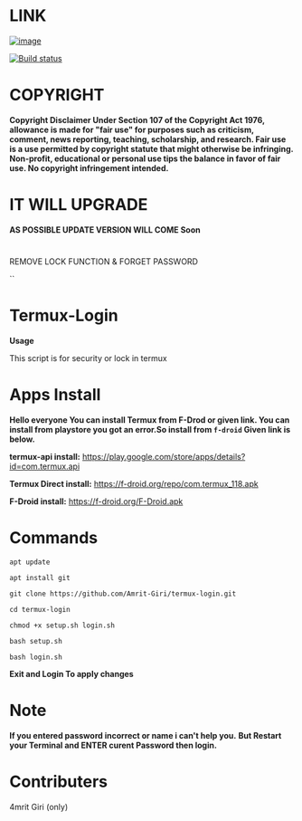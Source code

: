 # LINK
[![image](https://user-images.githubusercontent.com/85377404/161822288-e91687f5-7d3b-4a96-bbe4-08e01d04cf0d.png)](https://m.youtube.com/channel/UCVme0WEkXsjIUJXMQPx_iHA?sub_conformation=1)

[![Build status](https://github.com/termux/termux-app/workflows/Build/badge.svg)](https://github.com/Amrit-Giri)

# COPYRIGHT

**Copyright Disclaimer Under Section 107 of the Copyright Act 1976, allowance is made for "fair use" for purposes such as criticism, comment, news reporting, teaching, scholarship, and research. Fair use is a use permitted by copyright statute that might otherwise be infringing. Non-profit, educational or personal use tips the balance in favor of fair use. No copyright infringement intended.**

# IT WILL UPGRADE

**AS POSSIBLE UPDATE VERSION WILL COME Soon**

#
REMOVE LOCK FUNCTION
  &
FORGET PASSWORD

``

#

# Termux-Login

**Usage**

This script is for security or lock in termux

# Apps Install
**Hello everyone You can install Termux from F-Drod or given link. You can install from playstore you got an error.So install from ``f-droid`` Given link is below.**

**termux-api install:** https://play.google.com/store/apps/details?id=com.termux.api

**Termux Direct install:** https://f-droid.org/repo/com.termux_118.apk

**F-Droid install:** https://f-droid.org/F-Droid.apk

# Commands

``apt update``

``apt install git ``

``git clone https://github.com/Amrit-Giri/termux-login.git``

``cd termux-login ``

``chmod +x setup.sh login.sh``

``bash setup.sh``

``bash login.sh``

**Exit and Login To apply changes**

# Note

**If you entered password incorrect or name i can't help you.**
**But Restart your Terminal and ENTER curent Password then login.**

# Contributers

4mrit Giri (only)
